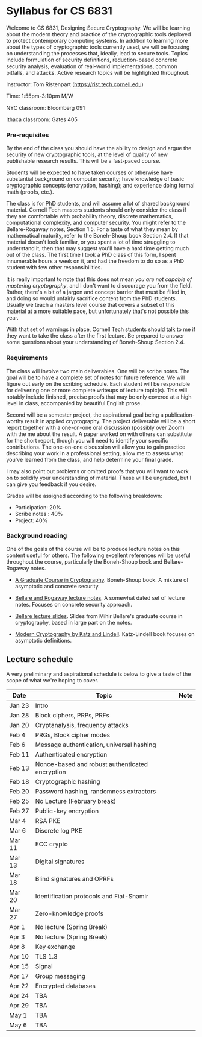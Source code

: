 # Syllabus for CS 6831

Welcome to CS 6831, Designing Secure Cryptography. We will be learning about
the modern theory and practice of the cryptographic tools deployed to protect
contemporary computing systems. In addition to learning more about the types of
cryptographic tools currently used, we will be focusing on understanding the
processes that, ideally, lead to secure tools.  Topics include formulation of
security definitions, reduction-based concrete security analysis, evaluation of
real-world implementations, common pitfalls, and attacks. Active research topics
will be highlighted throughout. 


Instructor: Tom Ristenpart (https://rist.tech.cornell.edu)

Time: 1:55pm-3:10pm M/W

NYC classroom: Bloomberg 091

Ithaca classroom: Gates 405

### Pre-requisites

By the end of the class you should have the ability to design and argue the
security of new cryptographic tools, at the level of quality of new publishable
research results. This will be a fast-paced course.

Students will be expected to have taken courses or otherwise have substantial
background on computer security; have knowledge of basic cryptographic concepts
(encryption, hashing); and experience doing formal math (proofs, etc.).  

The class is for PhD students, and will assume a lot of shared background
material. Cornell Tech masters students should only consider the class if they
are comfortable with probability theory, discrete mathematics, computational
complexity, and computer security.  You might refer to the Bellare-Rogaway
notes, Section 1.5.  For a taste of what they mean by mathematical maturity,
refer to the Boneh-Shoup book Section 2.4. If that material doesn't look
familiar, or you spent a lot of time struggling to understand it, then that may
suggest you'll have a hard time getting much out of the class.  The first time I
took a PhD class of this form, I spent innumerable hours a week on it, and had
the freedom to do so as a PhD student with few other responsibilities. 

It is really important to note that this does not mean *you are not capable of
mastering cryptography*, and I don't want to discourage you from the field.
Rather, there's a bit of a jargon and concept barrier that must be filled in,
and doing so would unfairly sacrifice content from the PhD students.  Usually we
teach a masters level course that covers a subset of this material at a more
suitable pace, but unfortunately that's not possible this year. 

With that set of warnings in place, Cornell Tech students should talk to me if
they want to take the class after the first lecture.  Be prepared to answer some
questions about your understanding of Boneh-Shoup Section 2.4.


### Requirements

The class will involve two main deliverables. One will be scribe notes. The goal
will be to have a complete set of notes for future reference. We will figure out
early on the scribing schedule. Each student will be responsible for
delivering one or more complete writeups of lecture topic(s).  This will notably
include finished, precise proofs that may be only covered at a high level in
class, accompanied by beautiful English prose.  

Second will be a semester project, the aspirational goal being a
publication-worthy result in applied cryptography. The project deliverable will
be a short report together with a one-on-one oral discussion (possibly over
Zoom) with the me about the result. A paper worked on with others can substitute
for the short report, though you will need to identify your specific
contributions.  The one-on-one discussion will allow you to gain practice
describing your work in a professional setting, allow me to assess what you've
learned from the class, and help determine your final grade. 

I may also point out problems or omitted proofs that you will want to work on to
solidify your understanding of material. These will be ungraded, but I can give
you feedback if you desire. 

Grades will be assigned according to the following breakdown:

* Participation: 20%
* Scribe notes :  40% 
* Project:  40% 


### Background reading

One of the goals of the course will be to produce lecture notes on this content
useful for others. The following excellent references will be useful throughout the course,
particularly the Boneh-Shoup book and Bellare-Rogaway notes. 

* [A Graduate Course in Cryptography](https://crypto.stanford.edu/~dabo/cryptobook/BonehShoup_0_4.pdf).
   Boneh-Shoup book. A mixture of asymptotic and concrete security.

* [Bellare and Rogaway lecture notes](http://web.cs.ucdavis.edu/~rogaway/classes/227/spring05/book/main.pdf).
  A somewhat dated set of lecture notes. Focuses on concrete security approach.


* [Bellare lecture slides](https://cseweb.ucsd.edu/~mihir/cse207/classnotes.html). Slides from
  Mihir Bellare's graduate course in cryptography, based in large part on the notes.
  

* [Modern Cryptography by Katz and Lindell](http://www.cs.umd.edu/~jkatz/imc.html). Katz-Lindell book focuses on
 asymptotic definitions. 



## Lecture schedule

A very preliminary and aspirational schedule is below to give a taste of the scope of
what we're hoping to cover.  


| Date |  Topic  |  Note |
|------|---------|--------|
| Jan 23 | Intro |  |
| Jan 28 | Block ciphers, PRPs, PRFs |  |
| Jan 20 | Cryptanalysis, frequency attacks |  |
| Feb 4 |  PRGs, Block cipher modes |  |
| Feb 6 |  Message authentication, universal hashing | |
| Feb 11 | Authenticated encryption |  |
| Feb 13 | Nonce-based and robust authenticated encryption |   |
| Feb 18 | Cryptographic hashing  |  |
| Feb 20 | Password hashing, randomness extractors |  |
| Feb 25 | No Lecture (February break) |
| Feb 27 | Public-key encryption |  |
| Mar 4  | RSA PKE |  |
| Mar 6  | Discrete log PKE  |  |
| Mar 11 | ECC crypto  |  |
| Mar 13 | Digital signatures | |
| Mar 18 | Blind signatures and OPRFs  | |
| Mar 20 | Identification protocols and Fiat-Shamir |   |
| Mar 27 | Zero-knowledge proofs  |  |
| Apr 1  | No lecture (Spring Break) |  |
| Apr 3  | No lecture (Spring Break) |  |
| Apr 8  | Key exchange | |
| Apr 10 | TLS 1.3  | |
| Apr 15 | Signal   | |
| Apr 17 | Group messaging | |
| Apr 22 | Encrypted databases | |
| Apr 24 | TBA | |
| Apr 29 | TBA | |
| May 1  | TBA | |
| May 6  | TBA |  |

